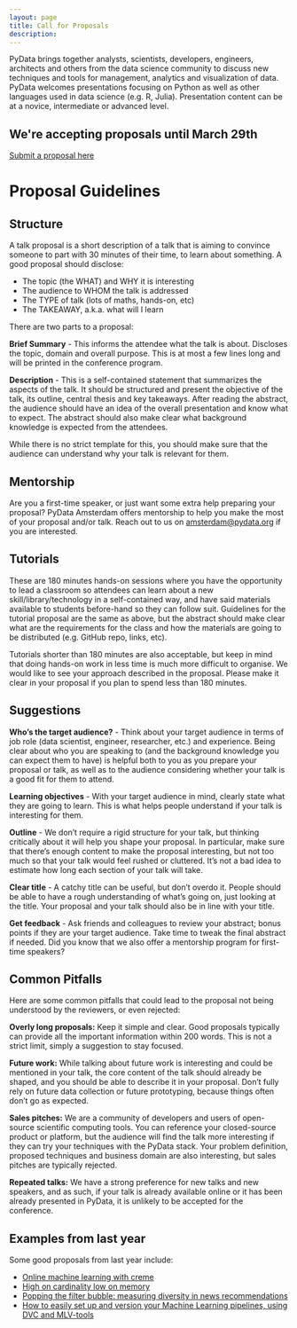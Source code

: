 ```yaml
---
layout: page
title: Call for Proposals
description: 
---
```


PyData brings together analysts, scientists, developers, engineers, architects and others from the data science community
to discuss new techniques and tools for management, analytics and visualization of data. PyData welcomes presentations
focusing on Python as well as other languages used in data science (e.g. R, Julia). Presentation content can be at a novice, 
intermediate or advanced level.

## We're accepting proposals until March 29th

<a href="https://pydata.org/amsterdam2020/accounts/login/" target="_blank" class="button fit special">Submit a proposal here</a>

# Proposal Guidelines
## Structure
A talk proposal is a short description of a talk that is aiming to convince someone to part with 30 minutes of their time, 
to learn about something. A good proposal should disclose:

- The topic (the WHAT) and WHY it is interesting
- The audience to WHOM the talk is addressed
- The TYPE of talk (lots of maths, hands-on, etc)
- The TAKEAWAY, a.k.a. what will I learn

There are two parts to a proposal:

**Brief Summary** - This informs the attendee what the talk is about. Discloses the topic, domain and overall purpose. This is at most a few lines long and will be printed in the conference program.

**Description** - This is a self-contained statement that summarizes the aspects of the talk. It should be structured and present the objective of the talk, its outline, central thesis and key takeaways. After reading the abstract, the audience should have an idea of the overall presentation and know what to expect. The abstract should also make clear what background knowledge is expected from the attendees.

While there is no strict template for this, you should make sure that the audience can understand why your talk is relevant for them.

## Mentorship
Are you a first-time speaker, or just want some extra help preparing your proposal? PyData Amsterdam offers mentorship to help you make the most of your proposal and/or talk. Reach out to us on amsterdam@pydata.org if you are interested. 

## Tutorials
These are 180 minutes hands-on sessions where you have the opportunity to lead a classroom so attendees can learn about a new skill/library/technology in a self-contained way, and have said materials available to students before-hand so they can follow suit. Guidelines for the tutorial proposal are the same as above, but the abstract should make clear what are the requirements for the class and how the materials are going to be distributed (e.g. GitHub repo, links, etc).

Tutorials shorter than 180 minutes are also acceptable, but keep in mind that doing hands-on work in less time is much more difficult to organise. We would like to see your approach described in the proposal. Please make it clear in your proposal if you plan to spend less than 180 minutes.

## Suggestions
**Who’s the target audience?** - Think about your target audience in terms of job role (data scientist, engineer, researcher, etc.) and experience. Being clear about who you are speaking to (and the background knowledge you can expect them to have) is helpful both to you as you prepare your proposal or talk, as well as to the audience considering whether your talk is a good fit for them to attend.

**Learning objectives** - With your target audience in mind, clearly state what they are going to learn. This is what helps people understand if your talk is interesting for them.

**Outline** - We don’t require a rigid structure for your talk, but thinking critically about it will help you shape your proposal. In particular, make sure that there’s enough content to make the proposal interesting, but not too much so that your talk would feel rushed or cluttered. It’s not a bad idea to estimate how long each section of your talk will take.

**Clear title** - A catchy title can be useful, but don’t overdo it. People should be able to have a rough understanding of what’s going on, just looking at the title. Your proposal and your talk should also be in line with your title.

**Get feedback** - Ask friends and colleagues to review your abstract; bonus points if they are your target audience. Take time to tweak the final abstract if needed. Did you know that we also offer a mentorship program for first-time speakers?

## Common Pitfalls
Here are some common pitfalls that could lead to the proposal not being understood by the reviewers, or even rejected:

**Overly long proposals:** Keep it simple and clear. Good proposals typically can provide all the important information within 200 words. This is not a strict limit, simply a suggestion to stay focused.

**Future work:** While talking about future work is interesting and could be mentioned in your talk, the core content of the talk should already be shaped, and you should be able to describe it in your proposal. Don’t fully rely on future data collection or future prototyping, because things often don’t go as expected.

**Sales pitches:** We are a community of developers and users of open-source scientific computing tools. You can reference your closed-source product or platform, but the audience will find the talk more interesting if they can try your techniques with the PyData stack. Your problem definition, proposed techniques and business domain are also interesting, but sales pitches are typically rejected.

**Repeated talks:** We have a strong preference for new talks and new speakers, and as such, if your talk is already available online or it has been already presented in PyData, it is unlikely to be accepted for the conference.

## Examples from last year

Some good proposals from last year include:

- [Online machine learning with creme](https://pydata.org/amsterdam2019/schedule/presentation/7/online-machine-learning-with-creme/)
- [High on cardinality low on memory](https://pydata.org/amsterdam2019/schedule/presentation/10/high-on-cardinality-low-on-memory/)
- [Popping the filter bubble: measuring diversity in news recommendations](https://pydata.org/amsterdam2019/schedule/presentation/15/popping-the-filter-bubble-measuring-diversity-in-news-recommendations/)
- [How to easily set up and version your Machine Learning pipelines, using DVC and MLV-tools](https://pydata.org/amsterdam2019/schedule/presentation/32/how-to-easily-set-up-and-version-your-machine-learning-pipelines-using-dvc-and-mlv-tools/)
